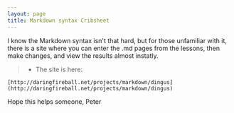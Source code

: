 ```yaml
---
layout: page
title: Markdown syntax Cribsheet
---
```


I know the Markdown syntax isn't that hard, 
but for those unfamiliar with it, there is a site 
where you can enter the .md pages from the lessons,
then make changes, and view the results almost instatly.

> *    The site is here:
~~~
[http://daringfireball.net/projects/markdown/dingus] (http://daringfireball.net/projects/markdown/dingus)
~~~

Hope this helps someone,
Peter
